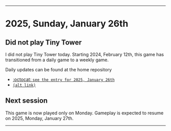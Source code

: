 
***

# 2025, Sunday, January 26th

## Did not play Tiny Tower

<!-- TODO: For each weekly entry, make sure the date is correct. The day of the week should be modified in 4 places !-->

I did not play Tiny Tower today. Starting 2024, February 12th, this game has transitioned from a daily game to a weekly game.

Daily updates can be found at the home repository

- [:octocat: `see the entry for 2025, January 26th`](https://github.com/seanpm2001/SeansLifeArchive_Images_TinyTower/tree/master/tiny%20tower/2025/01_January/26/) 
- [`(alt link)`](/tiny%20tower/2025/01_January/26/)

## Next session

This game is now played only on Monday. Gameplay is expected to resume on 2025, Monday, January 27th.

***
